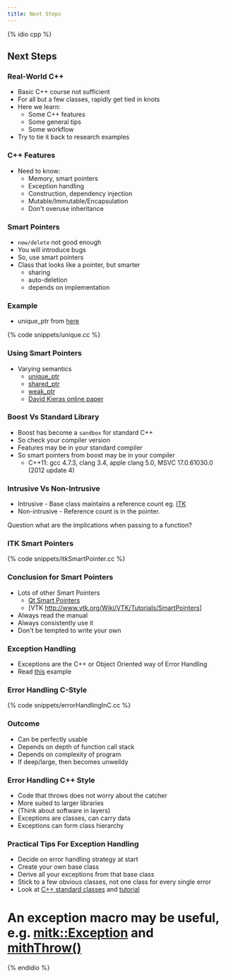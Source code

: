 ```yaml
---
title: Next Steps
---
```


{% idio cpp %}

## Next Steps

### Real-World C++

* Basic C++ course not sufficient
* For all but a few classes, rapidly get tied in knots
* Here we learn:
    * Some C++ features
    * Some general tips
    * Some workflow
* Try to tie it back to research examples


### C++ Features

* Need to know:
    * Memory, smart pointers
    * Exception handling
    * Construction, dependency injection
    * Mutable/Immutable/Encapsulation
    * Don't overuse inheritance

### Smart Pointers

* ```new/delete``` not good enough
* You will introduce bugs
* So, use smart pointers
* Class that looks like a pointer, but smarter
    * sharing
    * auto-deletion
    * depends on implementation


### Example

* unique_ptr from [here](http://en.cppreference.com/w/cpp/memory/unique_ptr)
 
{% code snippets/unique.cc %}


### Using Smart Pointers

* Varying semantics
    * [unique_ptr](http://en.cppreference.com/w/cpp/memory/unique_ptr)
    * [shared_ptr](http://en.cppreference.com/w/cpp/memory/shared_ptr)
    * [weak_ptr](http://en.cppreference.com/w/cpp/memory/weak_ptr)
    * [David Kieras online paper](http://www.umich.edu/~eecs381/handouts/C++11_smart_ptrs.pdf)


### Boost Vs Standard Library

* Boost has become a `sandbox` for standard C++
* So check your compiler version
* Features may be in your standard compiler
* So smart pointers from boost may be in your compiler
    * C++11: gcc 4.7.3, clang 3.4, apple clang 5.0, MSVC 17.0.61030.0 (2012 update 4)


### Intrusive Vs Non-Intrusive

* Intrusive - Base class maintains a reference count eg. [ITK](http://www.itk.org)
* Non-intrusive - Reference count is in the pointer.

Question what are the implications when passing to a function?


### ITK Smart Pointers

{% code snippets/itkSmartPointer.cc %}


### Conclusion for Smart Pointers

* Lots of other Smart Pointers
    * [Qt Smart Pointers](https://wiki.qt.io/Smart_Pointers)
    * [VTK http://www.vtk.org/Wiki/VTK/Tutorials/SmartPointers]
* Always read the manual
* Always consistently use it
* Don't be tempted to write your own


### Exception Handling

* Exceptions are the C++ or Object Oriented way of Error Handling
* Read [this](https://msdn.microsoft.com/en-us/library/hh279678.aspx) example


### Error Handling C-Style

{% code snippets/errorHandlingInC.cc %}


### Outcome

* Can be perfectly usable
* Depends on depth of function call stack
* Depends on complexity of program
* If deep/large, then becomes unweildy


### Error Handling C++ Style

* Code that throws does not worry about the catcher
* More suited to larger libraries
* (Think about software in layers)
* Exceptions are classes, can carry data
* Exceptions can form class hierarchy


### Practical Tips For Exception Handling

* Decide on error handling strategy at start
* Create your own base class
* Derive all your exceptions from that base class
* Stick to a few obvious classes, not one class for every single error
* Look at [C++ standard classes](http://www.cplusplus.com/reference/exception/) and [tutorial](http://www.cplusplus.com/doc/tutorial/exceptions/)
# An exception macro may be useful, e.g. [mitk::Exception](https://github.com/MITK/MITK/blob/master/Modules/Core/include/mitkException.h) and [mithThrow()](https://github.com/MITK/MITK/blob/master/Modules/Core/include/mitkExceptionMacro.h)




{% endidio %}
